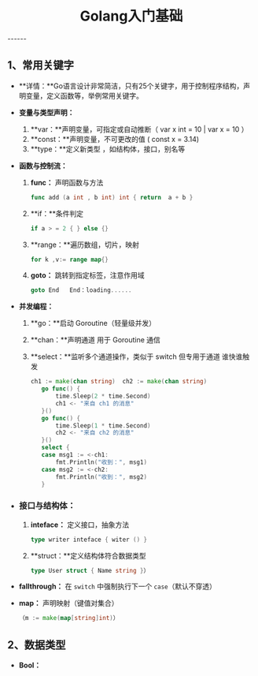

<h1 style="text-align: center;font-weight: bold; font-size: 2em;">Golang入门基础</h1>
------

## 1、常用关键字	

- **详情：**Go语言设计非常简洁，只有25个关键字，用于控制程序结构，声明变量，定义函数等，举例常用关键字。

- **变量与类型声明：**

  1. **var：**声明变量，可指定或自动推断（ var x int = 10  |  var x = 10 ）
  2. **const：**声明变量，不可更改的值  ( const x = 3.14) 
  3. **type：**定义新类型 ，如结构体，接口，别名等

- **函数与控制流：**

  1. **func：** 声明函数与方法

     ```go
     func add (a int , b int) int { return  a + b }
     ```

  2. **if：**条件判定

     ```go
     if a > = 2 { } else {}
     ```

  3. **range：**遍历数组，切片，映射

     ```go
     for k ,v:= range map{}
     ```

  4. **goto：** 跳转到指定标签，注意作用域

     ```go
     goto End   End：loading......
     ```

- **并发编程：**

  1. **go：**启动 Goroutine（轻量级并发）

  2. **chan：**声明通道 用于 Goroutine 通信

  3. **select：**监听多个通道操作，类似于 switch 但专用于通道 谁快谁触发

     ```go
     ch1 := make(chan string)  ch2 := make(chan string)
     	go func() {
     		time.Sleep(2 * time.Second)
     		ch1 <- "来自 ch1 的消息"
     	}()
     	go func() {
     		time.Sleep(1 * time.Second)
     		ch2 <- "来自 ch2 的消息"
     	}()
     	select {
     	case msg1 := <-ch1:
     		fmt.Println("收到：", msg1)
     	case msg2 := <-ch2:
     		fmt.Println("收到：", msg2)
     	}
     ```

- ###  **接口与结构体：**

  1. **inteface：**	定义接口，抽象方法

     ```go
     type writer inteface { witer () }
     ```

  2. **struct：**定义结构体符合数据类型

     ```go
     type User struct { Name string }）
     ```

- **fallthrough：** 在 `switch` 中强制执行下一个 `case`（默认不穿透）

- **map：** 声明映射（键值对集合）

  ```go
  （m := make(map[string]int)）
  ```

## 2、数据类型

- **Bool：**



